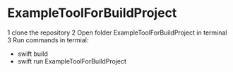 # ExampleToolForBuildProject

1 clone the repository
2 Open folder ExampleToolForBuildProject in terminal
3 Run commands in termial:
- swift build
- swift run ExampleToolForBuildProject
